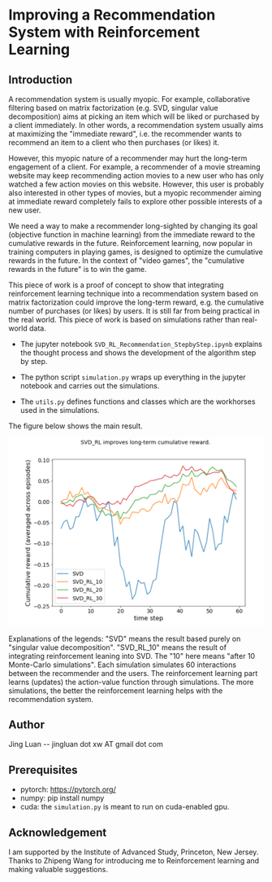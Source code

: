 # Improving a Recommendation System with Reinforcement Learning


## Introduction
A recommendation system is usually myopic. For example, collaborative filtering based on matrix factorization (e.g. SVD, singular value decomposition) aims at picking an item which will be liked or purchased by a client immediately. In other words, a recommendation system usually aims at maximizing the "immediate reward", i.e. the recommender wants to recommend an item to a client who then purchases (or likes) it.

However, this myopic nature of a recommender may hurt the long-term engagement of a client. For example, a recommender of a movie streaming website may keep recommending action movies to a new user who has only watched a few action movies on this website. However, this user is probably also interested in other types of movies, but a myopic recommender aiming at immediate reward completely fails to explore other possible interests of a new user.

We need a way to make a recommender long-sighted by changing its goal (objective function in machine learning) from the immediate reward to the cumulative rewards in the future. Reinforcement learning, now popular in training computers in playing games, is designed to optimize the cumulative rewards in the future. In the context of "video games", the "cumulative rewards in the future" is to win the game.

This piece of work is a proof of concept to show that integrating reinforcement learning technique into a recommendation system based on matrix factorization could improve the long-term reward, e.g. the cumulative number of purchases (or likes) by users. It is still far from being practical in the real world. This piece of work is based on simulations rather than real-world data.

* The jupyter notebook `SVD_RL_Recommendation_StepbyStep.ipynb` explains the thought process and shows the development of the algorithm step by step.

* The python script `simulation.py` wraps up everything in the jupyter notebook and carries out the simulations.

* The `utils.py` defines functions and classes which are the workhorses used in the simulations.

The figure below shows the main result.

<p align="center">
  <img src="result.png" width="600">
  <p>
  Explanations of the legends: "SVD" means the result based purely on "singular value decomposition". "SVD_RL_10" means the result of integrating reinforcement leaning into SVD. The "10" here means "after 10 Monte-Carlo simulations". Each simulation simulates 60 interactions between the recommender and the users. The reinforcement learning part learns (updates) the action-value function through simulations. The more simulations, the better the reinforcement learning helps with the recommendation system.
  </p>
</p>

## Author

Jing Luan -- jingluan dot xw AT gmail dot com


## Prerequisites

* pytorch: https://pytorch.org/
* numpy: pip install numpy
* cuda: the `simulation.py` is meant to run on cuda-enabled gpu. 

## Acknowledgement

I am supported by the Institute of Advanced Study, Princeton, New Jersey. Thanks to Zhipeng Wang for introducing me to Reinforcement learning and making valuable suggestions.
